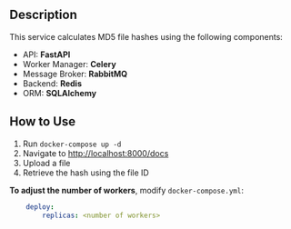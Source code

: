 ## Description
This service calculates MD5 file hashes using the following components:
- API: **FastAPI**
- Worker Manager: **Celery**
- Message Broker: **RabbitMQ**
- Backend: **Redis**
- ORM: **SQLAlchemy**

## How to Use
1. Run `docker-compose up -d`
2. Navigate to [http://localhost:8000/docs](http://localhost:8000/docs)
3. Upload a file
4. Retrieve the hash using the file ID

**To adjust the number of workers**, modify `docker-compose.yml`:
```yaml
    deploy:
        replicas: <number of workers>
